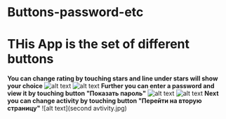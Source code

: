 # Buttons-password-etc
**THis App is the set of different buttons**
==========
**You can change rating by touching stars and line under stars will show your choice** ![alt text](znachenie.jpg) ![alt text](znachenie2.jpg) 
**Further you can enter a password and view it by touching button "Показать пароль"** ![alt text](password.jpg) ![alt text](password2.jpg) 
**Next you can change activity by touching button "Перейти на вторую страницу"** ![alt text](second avtivity.jpg)  
